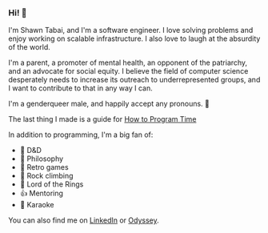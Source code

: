 ### Hi! 👋

I'm Shawn Tabai, and I'm a software engineer. I love solving problems and enjoy working on scalable infrastructure. I also love to laugh at the absurdity of the world.

I'm a parent, a promoter of mental health, an opponent of the patriarchy, and an advocate for social equity. I believe the field of computer science desperately needs to increase its outreach to underrepresented groups, and I want to contribute to that in any way I can.

I'm a genderqueer male, and happily accept any pronouns. 🙂

The last thing I made is a guide for [How to Program Time](http://stab.ai/time)

In addition to programming, I'm a big fan of:
* 🐉 D&D
* 🤯 Philosophy
* 👾 Retro games
* 🧗‍ Rock climbing
* 📕 Lord of the Rings
* 👍 Mentoring
* 🎤 Karaoke

You can also find me on [LinkedIn](https://www.linkedin.com/in/shawntabai/) or [Odyssey](https://community.join-odyssey.com/c/profile?user=8258d2fc).
